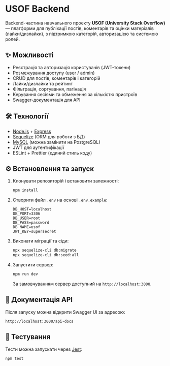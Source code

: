 # USOF Backend

Backend-частина навчального проєкту **USOF (University Stack Overflow)** — платформи для публікації постів, коментарів та оцінки матеріалів (лайки/дизлайки), з підтримкою категорій, авторизацією та системою ролей.

## ✨ Можливості
- Реєстрація та авторизація користувачів (JWT-токени)
- Розмежування доступу (user / admin)
- CRUD для постів, коментарів і категорій
- Лайки/дизлайки та рейтинг
- Фільтрація, сортування, пагінація
- Керування сесіями та обмеження за кількістю пристроїв
- Swagger-документація для API

## 🛠️ Технології
- [Node.js](https://nodejs.org/) + [Express](https://expressjs.com/)  
- [Sequelize](https://sequelize.org/) (ORM для роботи з БД)  
- [MySQL](https://www.mysql.com/) (можна замінити на PostgreSQL)  
- JWT для аутентифікації  
- ESLint + Prettier (єдиний стиль коду)
## ⚙️ Встановлення та запуск

1. Клонувати репозиторій і встановити залежності:
   ```bash
   npm install
   ```

2. Створити файл `.env` на основі `.env.example`:
   ```env
   DB_HOST=localhost
   DB_PORT=3306
   DB_USER=root
   DB_PASS=password
   DB_NAME=usof
   JWT_KEY=supersecret
   ```

3. Виконати міграції та сіди:
   ```bash
   npx sequelize-cli db:migrate
   npx sequelize-cli db:seed:all
   ```

4. Запустити сервер:
   ```bash
   npm run dev
   ```
   За замовчуванням сервер доступний на `http://localhost:3000`.

## 📖 Документація API
Після запуску можна відкрити Swagger UI за адресою:  
```
http://localhost:3000/api-docs
```

## 🧪 Тестування
Тести можна запускати через [Jest](https://jestjs.io/):
```bash
npm test
```
